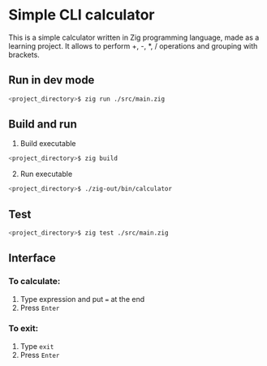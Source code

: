 # Simple CLI calculator

This is a simple calculator written in Zig programming language, made as a learning project.
It allows to perform +, -, *, / operations and grouping with brackets.

## Run in dev mode

```bash
<project_directory>$ zig run ./src/main.zig
```

## Build and run

1. Build executable
```bash
<project_directory>$ zig build
```

2. Run executable

```bash
<project_directory>$ ./zig-out/bin/calculator
```

## Test

```bash
<project_directory>$ zig test ./src/main.zig
```

## Interface

### To calculate: 
 1. Type expression and put `=` at the end
 2. Press `Enter`

### To exit:
 1. Type `exit`
 2. Press `Enter`
